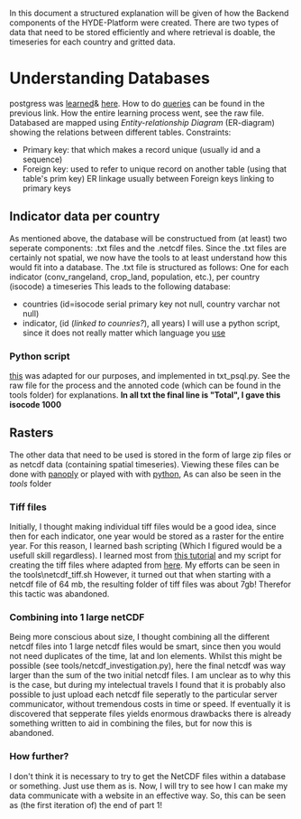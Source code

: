 In this document a structured explanation will be given of how the Backend components of the HYDE-Platform were created. 
There are two types of data that need to be stored efficiently and where retrieval is doable, the timeseries for each country and gritted data. 
# Understanding Databases
postgress was [learned](https://www.digitalocean.com/community/tutorials/how-to-install-and-use-postgresql-on-ubuntu-20-04)& [here](https://docs.qgis.org/3.28/en/docs/training_manual/). How to do [queries](https://www.digitalocean.com/community/tutorials/introduction-to-queries-postgresql) can be found in the previous link. How the entire learning process went, see the raw file. 
Databased are mapped using *Entity-relationship Diagram* (ER-diagram) showing the relations between different tables.
Constraints: 
- Primary key: that which makes a record unique (usually id and a sequence)
- Foreign key: used to refer to unique record on another table (using that table's prim key) ER linkage usually between Foreign keys linking to primary keys

## Indicator data per country
As mentioned above, the database will be constructued from (at least) two seperate components: .txt files and the .netcdf files. Since the .txt files are certainly not spatial, we now have the tools to at least understand how this would fit into a database. 
The .txt file is structured as follows:
One for each indicator (conv_rangeland, crop_land, population, etc.), per country (isocode) a timeseries
This leads to the following database:
- countries (id=isocode serial primary key not null, country varchar not null)
- indicator, (id (*linked to counries?*), all years)
I will use a python script, since it does not really matter which language you [use](https://stackoverflow.com/questions/2168045/which-language-to-use-for-scripting-postgresql)
### Python script
[this](https://www.postgresqltutorial.com/postgresql-python/) was adapted for our purposes, and implemented in txt_psql.py. See the raw file for the process and the annoted code (which can be found in the tools folder) for explanations.
**In all txt the final line is "Total", I gave this isocode 1000**

## Rasters
The other data that need to be used is stored in the form of large zip files or as netcdf data (containing spatial timeseries).
Viewing these files can be done with [panoply](https://www.giss.nasa.gov/tools/panoply/)
or played with with [python](https://opensourceoptions.com/blog/intro-to-netcdf-with-python-netcdf4/), As can also be seen in the *tools* folder

### Tiff files
Initially, I thought making individual tiff files would be a good idea, since then for each indicator, one year would be stored as a raster for the entire year.
For this reason, I learned bash scripting (Which I figured would be a usefull skill regardless). I learned most from [this tutorial](https://www.freecodecamp.org/news/bash-scripting-tutorial-linux-shell-script-and-command-line-for-beginners/) and my script for creating the tiff files where adapted from [here](https://medium.com/@royalosyin/export-a-netcdf-data-as-a-time-series-of-geotiff-images-f8effe78d1b3). My efforts can be seen in the tools\netcdf_tiff.sh
However, it turned out that when starting with a netcdf file of 64 mb, the resulting folder of tiff files was about 7gb! Therefor this tactic was abandoned.

### Combining into 1 large netCDF
Being more conscious about size, I thought combining all the different netcdf files into 1 large netcdf files would be smart, since then you would not need duplicates of the time, lat and lon elements. Whilst this might be possible (see tools/netcdf_investigation.py), here the final netcdf was way larger than the sum of the two initial netcdf files. I am unclear as to why this is the case, but during my intelectual travels I found that it is probably also possible to just upload each netcdf file seperatly to the particular server communicator, without tremendous costs in time or speed. If eventually it is discovered that sepperate files yields enormous drawbacks there is already something written to aid in combining the files, but for now this is abandoned.

### How further?

I don't think it is necessary to try to get the NetCDF files within a database or something. Just use them as is.
Now, I will try to see how I can make my data communicate with a website in an effective way. So, this can be seen as (the first iteration of) the end of part 1!
